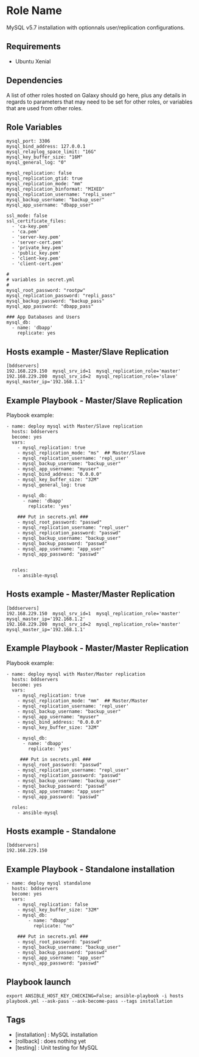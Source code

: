 Role Name
=========

MySQL v5.7 installation with optionnals user/replication configurations.


Requirements
------------

- Ubuntu Xenial

Dependencies
------------

A list of other roles hosted on Galaxy should go here, plus any details in regards to parameters that may need to be set for other roles, or variables that are used from other roles.

Role Variables
--------------

    mysql_port: 3306
    mysql_bind_address: 127.0.0.1
    mysql_relaylog_space_limit: "16G"
    mysql_key_buffer_size: "16M"
    mysql_general_log: "0"

    mysql_replication: false
    mysql_replication_gtid: true
    mysql_replication_mode: "mm"
    mysql_replication_binformat: "MIXED"
    mysql_replication_username: "repli_user"
    mysql_backup_username: "backup_user"
    mysql_app_username: "dbapp_user"

    ssl_mode: false
    ssl_certificate_files:
      - 'ca-key.pem'
      - 'ca.pem'
      - 'server-key.pem'
      - 'server-cert.pem'
      - 'private_key.pem'
      - 'public_key.pem'
      - 'client-key.pem'
      - 'client-cert.pem'

    #
    # variables in secret.yml
    #
    mysql_root_password: "rootpw"
    mysql_replication_password: "repli_pass"
    mysql_backup_password: "backup_pass"
    mysql_app_password: "dbapp_pass"

    ### App Databases and Users
    mysql_db:
      - name: 'dbapp'
        replicate: yes


Hosts example - Master/Slave Replication
------------

    [bddservers]
    192.168.229.150  mysql_srv_id=1  mysql_replication_role='master'
    192.168.229.200  mysql_srv_id=2  mysql_replication_role='slave' mysql_master_ip='192.168.1.1'


Example Playbook - Master/Slave Replication
----------------

Playbook example:

    - name: deploy mysql with Master/Slave replication
      hosts: bddservers
      become: yes
      vars:
        - mysql_replication: true
        - mysql_replication_mode: "ms"	## Master/Slave
        - mysql_replication_username: 'repl_user'
        - mysql_backup_username: "backup_user"
        - mysql_app_username: "myuser"
        - mysql_bind_address: "0.0.0.0"
        - mysql_key_buffer_size: "32M"
        - mysql_general_log: true

        - mysql_db:
          - name: 'dbapp'
            replicate: 'yes'

        ### Put in secrets.yml ###
        - mysql_root_password: "passwd"
        - mysql_replication_username: "repl_user"
        - mysql_replication_password: "passwd"
        - mysql_backup_username: "backup_user"
        - mysql_backup_password: "passwd"
        - mysql_app_username: "app_user"
        - mysql_app_password: "passwd"


      roles:
        - ansible-mysql



Hosts example - Master/Master Replication
------------

    [bddservers]
    192.168.229.150  mysql_srv_id=1  mysql_replication_role='master' mysql_master_ip='192.168.1.2'
    192.168.229.200  mysql_srv_id=2  mysql_replication_role='master' mysql_master_ip='192.168.1.1'


Example Playbook - Master/Master Replication
----------------

Playbook example:

    - name: deploy mysql with Master/Master replication
      hosts: bddservers
      become: yes
      vars:
        - mysql_replication: true
        - mysql_replication_mode: "mm"	## Master/Master
        - mysql_replication_username: 'repl_user'
        - mysql_backup_username: "backup_user"
        - mysql_app_username: "myuser"
        - mysql_bind_address: "0.0.0.0"
        - mysql_key_buffer_size: "32M"

        - mysql_db:
          - name: 'dbapp'
            replicate: 'yes'

         ### Put in secrets.yml ###
        - mysql_root_password: "passwd"
        - mysql_replication_username: "repl_user"
        - mysql_replication_password: "passwd"
        - mysql_backup_username: "backup_user"
        - mysql_backup_password: "passwd"
        - mysql_app_username: "app_user"
        - mysql_app_password: "passwd"

      roles:
        - ansible-mysql


Hosts example - Standalone
------------

    [bddservers]
    192.168.229.150


Example Playbook - Standalone installation
----------------

    - name: deploy mysql standalone
      hosts: bddservers
      become: yes
      vars:
        - mysql_replication: false
        - mysql_key_buffer_size: "32M"
        - mysql_db:
            - name: "dbapp"
              replicate: "no"

        ### Put in secrets.yml ###
        - mysql_root_password: "passwd"
        - mysql_backup_username: "backup_user"
        - mysql_backup_password: "passwd"
        - mysql_app_username: "app_user"
        - mysql_app_password: "passwd"


Playbook launch
---------------

    export ANSIBLE_HOST_KEY_CHECKING=False; ansible-playbook -i hosts playbook.yml --ask-pass --ask-become-pass --tags installation

Tags
----

- [installation] : MySQL installation
- [rollback] : does nothing yet
- [testing] : Unit testing for MySQL
